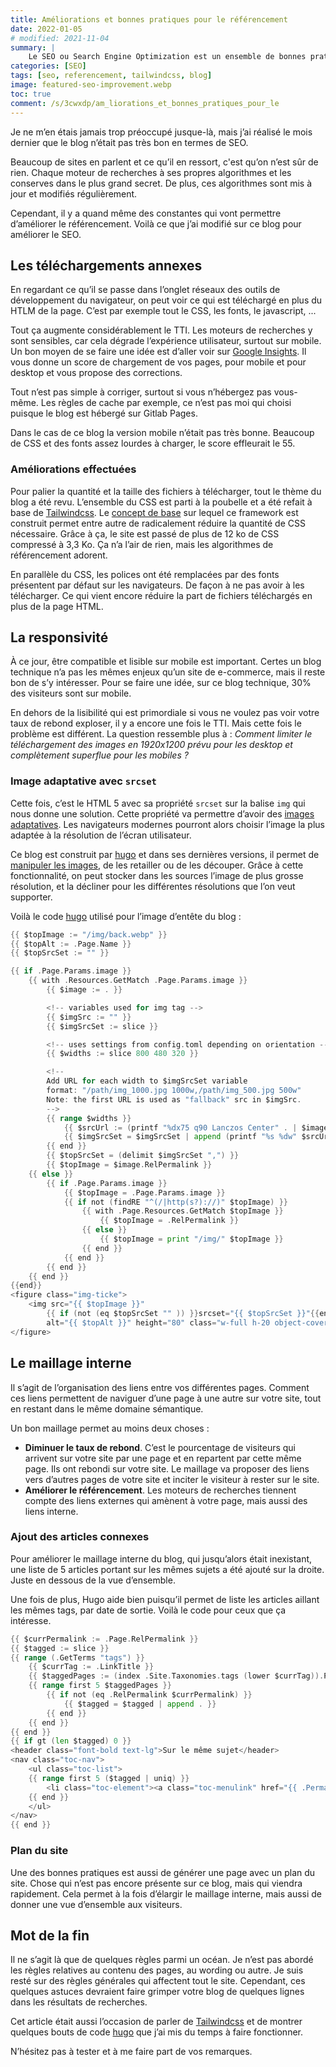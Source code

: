 ```yaml
---
title: Améliorations et bonnes pratiques pour le référencement
date: 2022-01-05
# modified: 2021-11-04
summary: |
    Le SEO ou Search Engine Optimization est un ensemble de bonnes pratique pour que son site remonte plus haut dans les résultats des moteurs de recherche tel que Google ou autre. Chaque moteur de recherche a ses propres algorithmes et les garde secret.
categories: [SEO]
tags: [seo, referencement, tailwindcss, blog]
image: featured-seo-improvement.webp
toc: true
comment: /s/3cwxdp/am_liorations_et_bonnes_pratiques_pour_le
---
```


Je ne m’en étais jamais trop préoccupé jusque-là, mais j’ai réalisé le mois dernier que le blog n’était pas très bon en termes de <accr title="Search Engine Optimization">SEO</accr>.

Beaucoup de sites en parlent et ce qu’il en ressort, c'est qu’on n’est sûr de rien. Chaque moteur de recherches à ses propres algorithmes et les conserves dans le plus grand secret. De plus, ces algorithmes sont mis à jour et modifiés régulièrement. 

Cependant, il y a quand même des constantes qui vont permettre d’améliorer le référencement. Voilà ce que j’ai modifié sur ce blog pour améliorer le <accr title="Search Engine Optimization">SEO</accr>.

## Les téléchargements annexes

En regardant ce qu’il se passe dans l’onglet réseaux des outils de développement du navigateur, on peut voir ce qui est téléchargé en plus du HTLM de la page. C’est par exemple tout le CSS, les fonts, le javascript, ...

Tout ça augmente considérablement le <accr title="Time To Interactive">TTI</accr>. Les moteurs de recherches y sont sensibles, car cela dégrade l’expérience utilisateur, surtout sur mobile. Un bon moyen de se faire une idée est d’aller voir sur [Google Insights](https://pagespeed.web.dev/report?url=https%3A%2F%2Fblog.ght1pc9kc.fr%2F&hl=fr). Il vous donne un score de chargement de vos pages, pour mobile et pour desktop et vous propose des corrections.

Tout n’est pas simple à corriger, surtout si vous n’hébergez pas vous-même. Les règles de cache par exemple, ce n’est pas moi qui choisi puisque le blog est hébergé sur Gitlab Pages.

Dans le cas de ce blog la version mobile n’était pas très bonne. Beaucoup de CSS et des fonts assez lourdes à charger, le score effleurait le 55.

### Améliorations effectuées

Pour palier la quantité et la taille des fichiers à télécharger, tout le thème du blog a été revu. L’ensemble du CSS est parti à la poubelle et a été refait à base de [Tailwindcss](https://tailwindcss.com/). Le [concept de base](https://tailwindcss.com/docs/utility-first) sur lequel ce framework est construit permet entre autre de radicalement réduire la quantité de CSS nécessaire. Grâce à ça, le site est passé de plus de 12 ko de CSS compressé à 3,3 Ko. Ça n’a l’air de rien, mais les algorithmes de référencement adorent.

En parallèle du CSS, les polices ont été remplacées par des fonts présentent par défaut sur les navigateurs. De façon à ne pas avoir à les télécharger. Ce qui vient encore réduire la part de fichiers téléchargés en plus de la page HTML.

## La responsivité

À ce jour, être compatible et lisible sur mobile est important. Certes un blog technique n’a pas les mêmes enjeux qu’un site de e-commerce, mais il reste bon de s’y intéresser. Pour se faire une idée, sur ce blog technique, 30% des visiteurs sont sur mobile.

En dehors de la lisibilité qui est primordiale si vous ne voulez pas voir votre taux de rebond exploser, il y a encore une fois le <accr title="Time To Interactive">TTI</accr>. Mais cette fois le problème est différent. La question ressemble plus à : *Comment limiter le téléchargement des images en 1920x1200 prévu pour les desktop et complètement superflue pour les mobiles ?*

### Image adaptative avec `srcset`

Cette fois, c’est le HTML 5 avec sa propriété `srcset` sur la balise `img` qui nous donne une solution. Cette propriété va permettre d’avoir des [images adaptatives](https://developer.mozilla.org/fr/docs/Learn/HTML/Multimedia_and_embedding/Responsive_images). Les navigateurs modernes pourront alors choisir l’image la plus adaptée à la résolution de l’écran utilisateur.

Ce blog est construit par [hugo](https://gohugo.io/) et dans ses dernières versions, il permet de [manipuler les images](https://gohugo.io/content-management/image-processing/), de les retailler ou de les découper. Grâce à cette fonctionnalité, on peut stocker dans les sources l’image de plus grosse résolution, et la décliner pour les différentes résolutions que l’on veut supporter.

Voilà le code [hugo](https://gohugo.io/) utilisé pour l’image d’entête du blog :

``` go
{{ $topImage := "/img/back.webp" }}
{{ $topAlt := .Page.Name }}
{{ $topSrcSet := "" }}

{{ if .Page.Params.image }}
    {{ with .Resources.GetMatch .Page.Params.image }}
        {{ $image := . }}

        <!-- variables used for img tag -->
        {{ $imgSrc := "" }}
        {{ $imgSrcSet := slice }}

        <!-- uses settings from config.toml depending on orientation -->
        {{ $widths := slice 800 480 320 }}

        <!--
        Add URL for each width to $imgSrcSet variable
        format: "/path/img_1000.jpg 1000w,/path/img_500.jpg 500w"
        Note: the first URL is used as "fallback" src in $imgSrc.
        -->
        {{ range $widths }}
            {{ $srcUrl := (printf "%dx75 q90 Lanczos Center" . | $image.Fill).RelPermalink }}
            {{ $imgSrcSet = $imgSrcSet | append (printf "%s %dw" $srcUrl .) }}
        {{ end }}
        {{ $topSrcSet = (delimit $imgSrcSet ",") }}
        {{ $topImage = $image.RelPermalink }}
    {{ else }}
        {{ if .Page.Params.image }}
            {{ $topImage = .Page.Params.image }}
            {{ if not (findRE "^(/|http(s?)://)" $topImage) }}
                {{ with .Page.Resources.GetMatch $topImage }}
                    {{ $topImage = .RelPermalink }}
                {{ else }}
                    {{ $topImage = print "/img/" $topImage }}
                {{ end }}
            {{ end }}
        {{ end }}
    {{ end }}
{{end}}
<figure class="img-ticke">
    <img src="{{ $topImage }}" 
        {{ if (not (eq $topSrcSet "" )) }}srcset="{{ $topSrcSet }}"{{end}} 
        alt="{{ $topAlt }}" height="80" class="w-full h-20 object-cover" />
</figure>
```

## Le maillage interne

Il s’agit de l’organisation des liens entre vos différentes pages. Comment ces liens permettent de naviguer d’une page à une autre sur votre site, tout en restant dans le même domaine sémantique.

Un bon maillage permet au moins deux choses :

* **Diminuer le taux de rebond**. C’est le pourcentage de visiteurs qui arrivent sur votre site par une page et en repartent par cette même page. Ils ont rebondi sur votre site. Le maillage va proposer des liens vers d’autres pages de votre site et inciter le visiteur à rester sur le site.
* **Améliorer le référencement**. Les moteurs de recherches tiennent compte des liens externes qui amènent à votre page, mais aussi des liens interne. 

### Ajout des articles connexes

Pour améliorer le maillage interne du blog, qui jusqu’alors était inexistant, une liste de 5 articles portant sur les mêmes sujets a été ajouté sur la droite. Juste en dessous de la vue d’ensemble.

Une fois de plus, Hugo aide bien puisqu’il permet de liste les articles aillant les mêmes tags, par date de sortie. Voilà le code pour ceux que ça intéresse.

```go
{{ $currPermalink := .Page.RelPermalink }}
{{ $tagged := slice }}
{{ range (.GetTerms "tags") }}
    {{ $currTag := .LinkTitle }}
    {{ $taggedPages := (index .Site.Taxonomies.tags (lower $currTag)).Pages }}
    {{ range first 5 $taggedPages }}
        {{ if not (eq .RelPermalink $currPermalink) }}
            {{ $tagged = $tagged | append . }}
        {{ end }}
    {{ end }}
{{ end }}
{{ if gt (len $tagged) 0 }}
<header class="font-bold text-lg">Sur le même sujet</header>
<nav class="toc-nav">
    <ul class="toc-list">
    {{ range first 5 ($tagged | uniq) }}
        <li class="toc-element"><a class="toc-menulink" href="{{ .Permalink }}">{{ .LinkTitle }}</a></li>
    {{ end }}
    </ul>
</nav>
{{ end }}
```

### Plan du site

Une des bonnes pratiques est aussi de générer une page avec un plan du site. Chose qui n’est pas encore présente sur ce blog, mais qui viendra rapidement. Cela permet à la fois d’élargir le maillage interne, mais aussi de donner une vue d’ensemble aux visiteurs.

## Mot de la fin

Il ne s’agit là que de quelques règles parmi un océan. Je n’est pas abordé les règles relatives au contenu des pages, au wording ou autre. Je suis resté sur des règles générales qui affectent tout le site. Cependant, ces quelques astuces devraient faire grimper votre blog de quelques lignes dans les résultats de recherches.

Cet article était aussi l’occasion de parler de [Tailwindcss](https://tailwindcss.com/) et de montrer quelques bouts de code [hugo](https://gohugo.io/) que j’ai mis du temps à faire fonctionner.

N’hésitez pas à tester et à me faire part de vos remarques.